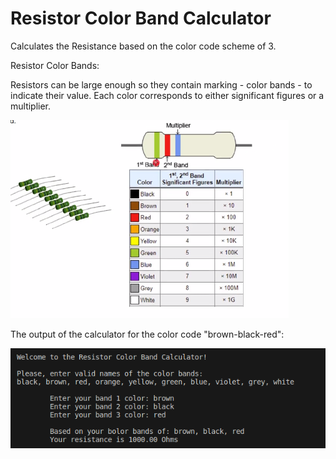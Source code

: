 # Resistor Color Band Calculator

Calculates the Resistance based on the color code scheme of 3.

Resistor Color Bands:

Resistors can be large enough so they contain marking - color bands - to indicate their value. Each color corresponds to either significant figures or a multiplier. 

![Alt text](<Screenshot from 2023-12-26 14-12-22.png>)

The output of the calculator for the color code "brown-black-red":

![Alt text](<Screenshot from 2023-12-27 10-25-56.png>)


